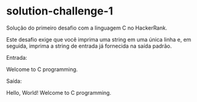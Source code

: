 # solution-challenge-1
Solução do primeiro desafio com a linguagem C no HackerRank.

Este desafio exige que você imprima uma string em uma única linha e, em seguida, imprima a string de entrada já fornecida na saída padrão.

Entrada:

Welcome to C programming.

Saída:

Hello, World!
Welcome to C programming.
